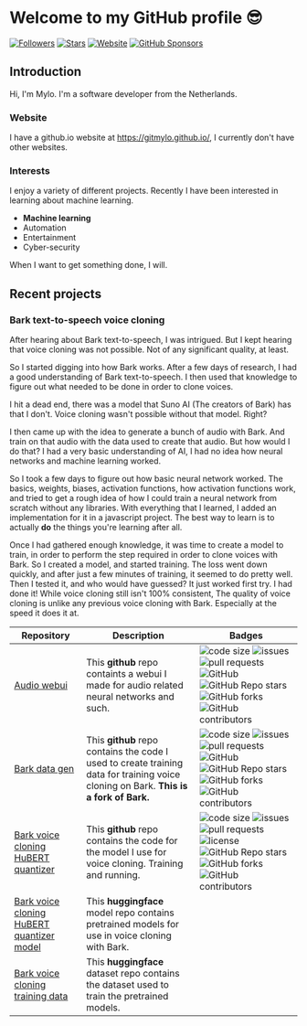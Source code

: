 # Welcome to my GitHub profile 😎

[![Followers](https://img.shields.io/github/followers/gitmylo?style=for-the-badge)](https://github.com/gitmylo?tab=followers)
[![Stars](https://img.shields.io/github/stars/gitmylo?affiliations=OWNER%2CCOLLABORATOR&style=for-the-badge)](https://github.com/gitmylo?tab=repositories)
[![Website](https://img.shields.io/website?down_message=Offline&style=for-the-badge&up_message=Online&url=https%3A%2F%2Fgitmylo.github.io%2F)](https://gitmylo.github.io/)
[![GitHub Sponsors](https://img.shields.io/github/sponsors/gitmylo?style=for-the-badge)](https://github.com/sponsors/gitmylo/)
## Introduction
Hi, I'm Mylo. I'm a software developer from the Netherlands.

### Website
I have a github.io website at https://gitmylo.github.io/, I currently don't have other websites.

### Interests
I enjoy a variety of different projects. Recently I have been interested in learning about machine learning.
* **Machine learning**
* Automation
* Entertainment
* Cyber-security

When I want to get something done, I will.

## Recent projects
### Bark text-to-speech voice cloning
After hearing about Bark text-to-speech, I was intrigued. But I kept hearing that voice cloning was not possible. Not of any significant quality, at least.

So I started digging into how Bark works. After a few days of research, I had a good understanding of Bark text-to-speech. I then used that knowledge to figure out what needed to be done in order to clone voices.

I hit a dead end, there was a model that Suno AI (The creators of Bark) has that I don't. Voice cloning wasn't possible without that model. Right?

I then came up with the idea to generate a bunch of audio with Bark. And train on that audio with the data used to create that audio.
But how would I do that? I had a very basic understanding of AI, I had no idea how neural networks and machine learning worked.

So I took a few days to figure out how basic neural network worked. The basics, weights, biases, activation functions, how activation functions work, and tried to get a rough idea of how I could train a neural network from scratch without any libraries.
With everything that I learned, I added an implementation for it in a javascript project. The best way to learn is to actually **do** the things you're learning after all.

Once I had gathered enough knowledge, it was time to create a model to train, in order to perform the step required in order to clone voices with Bark.
So I created a model, and started training. The loss went down quickly, and after just a few minutes of training, it seemed to do pretty well.
Then I tested it, and who would have guessed? It just worked first try. I had done it!
While voice cloning still isn't 100% consistent, The quality of voice cloning is unlike any previous voice cloning with Bark. Especially at the speed it does it at.

| Repository                                                                                            | Description                                                                                                                           | Badges                                                                                                                                                                                                                                                                                                                                                                                                                                                                                                                                                                                                                                                                                                                                                                                                                                                               |
|-------------------------------------------------------------------------------------------------------|---------------------------------------------------------------------------------------------------------------------------------------|----------------------------------------------------------------------------------------------------------------------------------------------------------------------------------------------------------------------------------------------------------------------------------------------------------------------------------------------------------------------------------------------------------------------------------------------------------------------------------------------------------------------------------------------------------------------------------------------------------------------------------------------------------------------------------------------------------------------------------------------------------------------------------------------------------------------------------------------------------------------|
| [Audio webui](https://github.com/gitmylo/audio-webui)                                                 | This **github** repo containts a webui I made for audio related neural networks and such.                                             | ![code size](https://img.shields.io/github/languages/code-size/gitmylo/audio-webui?style=flat-square) ![issues](https://img.shields.io/github/issues/gitmylo/audio-webui?style=flat-square) ![pull requests](https://img.shields.io/github/issues-pr/gitmylo/audio-webui?style=flat-square) ![GitHub](https://img.shields.io/github/license/gitmylo/audio-webui?style=flat-square) ![GitHub Repo stars](https://img.shields.io/github/stars/gitmylo/audio-webui?style=flat-square) ![GitHub forks](https://img.shields.io/github/forks/gitmylo/audio-webui?style=flat-square) ![GitHub contributors](https://img.shields.io/github/contributors-anon/gitmylo/audio-webui?style=flat-square)                                                                                                                                                                          |
| [Bark data gen](https://github.com/gitmylo/bark-data-gen)                                             | This **github** repo contains the code I used to create training data for training voice cloning on Bark. **This is a fork of Bark.** | ![code size](https://img.shields.io/github/languages/code-size/gitmylo/bark-data-gen?style=flat-square) ![issues](https://img.shields.io/github/issues/gitmylo/bark-data-gen?style=flat-square) ![pull requests](https://img.shields.io/github/issues-pr/gitmylo/bark-data-gen?style=flat-square) ![GitHub](https://img.shields.io/github/license/gitmylo/bark-data-gen?style=flat-square) ![GitHub Repo stars](https://img.shields.io/github/stars/gitmylo/bark-data-gen?style=flat-square) ![GitHub forks](https://img.shields.io/github/forks/gitmylo/bark-data-gen?style=flat-square) ![GitHub contributors](https://img.shields.io/github/contributors-anon/gitmylo/bark-data-gen?style=flat-square)                                                                                                                                                            |
| [Bark voice cloning HuBERT quantizer](https://github.com/gitmylo/bark-voice-cloning-HuBERT-quantizer) | This **github** repo contains the code for the model I use for voice cloning. Training and running.                                   | ![code size](https://img.shields.io/github/languages/code-size/gitmylo/bark-voice-cloning-HuBERT-quantizer?style=flat-square) ![issues](https://img.shields.io/github/issues/gitmylo/bark-voice-cloning-HuBERT-quantizer?style=flat-square) ![pull requests](https://img.shields.io/github/issues-pr/gitmylo/bark-voice-cloning-HuBERT-quantizer?style=flat-square) ![license](https://img.shields.io/github/license/gitmylo/bark-voice-cloning-hubert-quantizer?style=flat-square) ![GitHub Repo stars](https://img.shields.io/github/stars/gitmylo/bark-voice-cloning-hubert-quantizer?style=flat-square) ![GitHub forks](https://img.shields.io/github/forks/gitmylo/bark-voice-cloning-hubert-quantizer?style=flat-square) ![GitHub contributors](https://img.shields.io/github/contributors-anon/gitmylo/bark-voice-cloning-hubert-quantizer?style=flat-square) |
| [Bark voice cloning HuBERT quantizer model](https://huggingface.co/GitMylo/bark-voice-cloning)        | This **huggingface** model repo contains pretrained models for use in voice cloning with Bark.                                        |                                                                                                                                                                                                                                                                                                                                                                                                                                                                                                                                                                                                                                                                                                                                                                                                                                                                      |
| [Bark voice cloning training data](https://huggingface.co/datasets/GitMylo/bark-semantic-training)    | This **huggingface** dataset repo contains the dataset used to train the pretrained models.                                           |                                                                                                                                                                                                                                                                                                                                                                                                                                                                                                                                                                                                                                                                                                                                                                                                                                                                      |
